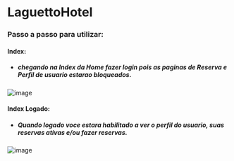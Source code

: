 # LaguettoHotel

### Passo a passo para utilizar: 

#### Index:
- ##### chegando na *Index* da Home fazer login pois as paginas de Reserva e Perfil de usuario estarao bloqueados.

![image](https://user-images.githubusercontent.com/58490187/143657826-dd77e587-ec56-4abb-bd6b-2675f0e7a325.png)

#### Index Logado:
- ##### Quando logado voce estara habilitado a ver o perfil do usuario, suas reservas ativas e/ou fazer reservas.

![image](https://user-images.githubusercontent.com/58490187/143657937-5294d577-2679-4ef9-885d-0b5cc1e8a20a.png)
